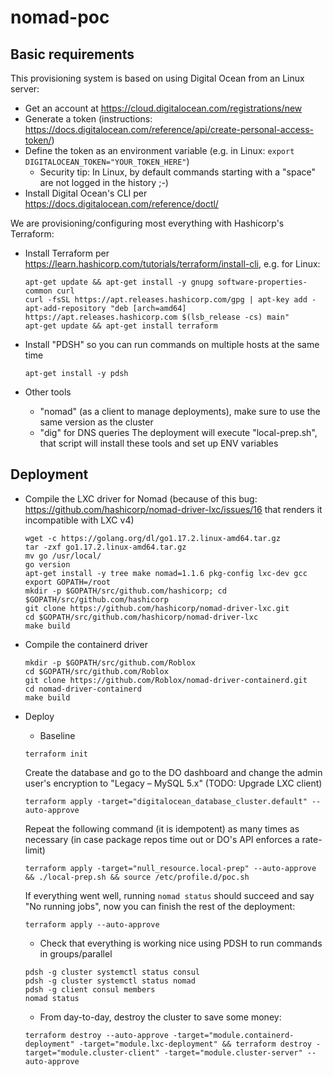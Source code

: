 # nomad-poc

## Basic requirements

This provisioning system is based on using Digital Ocean from an Linux server:

- Get an account at https://cloud.digitalocean.com/registrations/new
- Generate a token (instructions: https://docs.digitalocean.com/reference/api/create-personal-access-token/)
- Define the token as an environment variable (e.g. in Linux: `export DIGITALOCEAN_TOKEN="YOUR_TOKEN_HERE"`)
  - Security tip: In Linux, by default commands starting with a "space" are not logged in the history ;-)
- Install Digital Ocean's CLI per https://docs.digitalocean.com/reference/doctl/ 

We are provisioning/configuring most everything with Hashicorp's Terraform:

- Install Terraform per https://learn.hashicorp.com/tutorials/terraform/install-cli, e.g. for Linux:
  ```
  apt-get update && apt-get install -y gnupg software-properties-common curl
  curl -fsSL https://apt.releases.hashicorp.com/gpg | apt-key add -
  apt-add-repository "deb [arch=amd64] https://apt.releases.hashicorp.com $(lsb_release -cs) main"
  apt-get update && apt-get install terraform
  ```

- Install "PDSH" so you can run commands on multiple hosts at the same time
  ```
  apt-get install -y pdsh
  ```

- Other tools
  - "nomad" (as a client to manage deployments), make sure to use the same version as the cluster
  - "dig" for DNS queries
  The deployment will execute "local-prep.sh", that script will install these tools and set up ENV variables

## Deployment

- Compile the LXC driver for Nomad (because of this bug: https://github.com/hashicorp/nomad-driver-lxc/issues/16 that renders it incompatible with LXC v4)
  ```
  wget -c https://golang.org/dl/go1.17.2.linux-amd64.tar.gz
  tar -zxf go1.17.2.linux-amd64.tar.gz 
  mv go /usr/local/
  go version
  apt-get install -y tree make nomad=1.1.6 pkg-config lxc-dev gcc
  export GOPATH=/root
  mkdir -p $GOPATH/src/github.com/hashicorp; cd $GOPATH/src/github.com/hashicorp
  git clone https://github.com/hashicorp/nomad-driver-lxc.git
  cd $GOPATH/src/github.com/hashicorp/nomad-driver-lxc
  make build
  ```
- Compile the containerd driver
  ```
  mkdir -p $GOPATH/src/github.com/Roblox
  cd $GOPATH/src/github.com/Roblox
  git clone https://github.com/Roblox/nomad-driver-containerd.git
  cd nomad-driver-containerd
  make build
  ```

- Deploy
  - Baseline
  ```
  terraform init
  ```
  Create the database and go to the DO dashboard and change the admin user's encryption to "Legacy – MySQL 5.x" (TODO: Upgrade LXC client)
  ```
  terraform apply -target="digitalocean_database_cluster.default" --auto-approve
  ```
  Repeat the following command (it is idempotent) as many times as necessary (in case package repos time out or DO's API enforces a rate-limit)
  ```
  terraform apply -target="null_resource.local-prep" --auto-approve && ./local-prep.sh && source /etc/profile.d/poc.sh
  ```
  If everything went well, running `nomad status` should succeed and say "No running jobs", now you can finish the rest of the deployment:
  ```
  terraform apply --auto-approve
  ```
    - Check that everything is working nice using PDSH to run commands in groups/parallel
    ```
    pdsh -g cluster systemctl status consul
    pdsh -g cluster systemctl status nomad
    pdsh -g client consul members
    nomad status
    ```
  - From day-to-day, destroy the cluster to save some money:
  ```
  terraform destroy --auto-approve -target="module.containerd-deployment" -target="module.lxc-deployment" && terraform destroy -target="module.cluster-client" -target="module.cluster-server" --auto-approve
  ```
